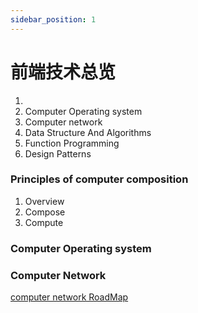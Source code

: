 ```yaml
---
sidebar_position: 1
---
```



# 前端技术总览

1. 
2. Computer Operating system
3. Computer network
4. Data Structure And Algorithms
5. Function Programming
6. Design Patterns


### Principles of computer composition

1. Overview
2. Compose 
3. Compute


### Computer Operating system 




### Computer Network

[computer network RoadMap](https://www.geeksforgeeks.org/computer-network-tutorials/)



